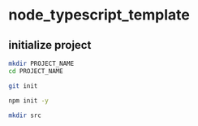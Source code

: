 # node_typescript_template

## initialize project

```sh
mkdir PROJECT_NAME
cd PROJECT_NAME

git init

npm init -y

mkdir src
```

